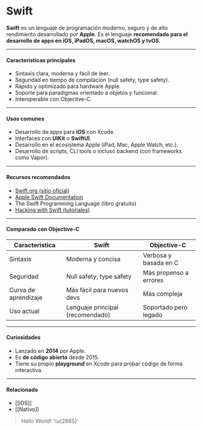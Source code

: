 # Swift

**Swift** es un lenguaje de programación moderno, seguro y de alto rendimiento desarrollado por **Apple**. Es el lenguaje **recomendado para el desarrollo de apps en iOS, iPadOS, macOS, watchOS y tvOS**.

---
#### Características principales

- Sintaxis clara, moderna y fácil de leer.
- Seguridad en tiempo de compilación (null safety, type safety).
- Rápido y optimizado para hardware Apple.
- Soporte para paradigmas orientado a objetos y funcional.
- Interoperable con Objective-C.

---
#### Usos comunes

- Desarrollo de apps para **iOS** con Xcode.
- Interfaces con **UIKit** o **SwiftUI**.
- Desarrollo en el ecosistema Apple (iPad, Mac, Apple Watch, etc.).
- Desarrollo de scripts, CLI tools o incluso backend (con frameworks como Vapor).

---
#### Recursos recomendados

- [Swift.org (sitio oficial)](https://swift.org/)
- [Apple Swift Documentation](https://developer.apple.com/swift/)
- The Swift Programming Language (libro gratuito)
- [Hacking with Swift (tutoriales)](https://www.hackingwithswift.com/)

---
#### Comparado con Objective-C

| Característica       | Swift                            | Objective-C            |
| -------------------- | -------------------------------- | ---------------------- |
| Sintaxis             | Moderna y concisa                | Verbosa y basada en C  |
| Seguridad            | Null safety, type safety         | Más propenso a errores |
| Curva de aprendizaje | Más fácil para nuevos devs       | Más compleja           |
| Uso actual           | Lenguaje principal (recomendado) | Soportado pero legado  |

---
#### Curiosidades

- Lanzado en **2014** por Apple.
- Es **de código abierto** desde 2015.
- Tiene su propio **playground** en Xcode para probar código de forma interactiva.

---
#### Relacionado

- [[iOS]]
- [[Nativo]]

> Hello World! '\u{2665}'